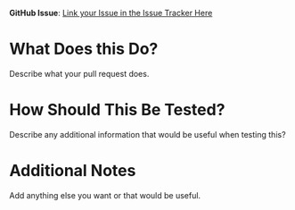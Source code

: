 **GitHub Issue**: [Link your Issue in the Issue Tracker Here](https://github.com/markpbaggett/moldybread/issues)

What Does this Do?
==================

Describe what your pull request does.

How Should This Be Tested?
==========================

Describe any additional information that would be useful when testing this?

Additional Notes
================

Add anything else you want or that would be useful.
